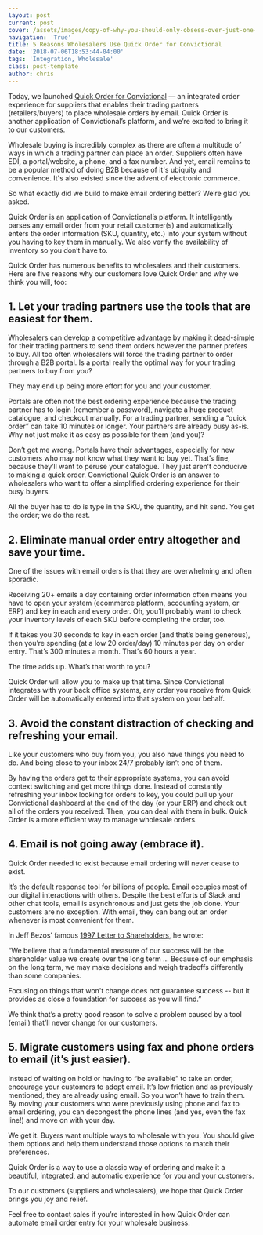 ```yaml
---
layout: post
current: post
cover: /assets/images/copy-of-why-you-should-only-obsess-over-just-one-customer.png
navigation: 'True'
title: 5 Reasons Wholesalers Use Quick Order for Convictional
date: '2018-07-06T18:53:44-04:00'
tags: 'Integration, Wholesale'
class: post-template
author: chris
---
```

Today, we launched [Quick Order for Convictional](https://blog.convictional.com/announcing-quick-order) — an integrated order experience for suppliers that enables their trading partners (retailers/buyers) to place wholesale orders by email. Quick Order is another application of Convictional’s platform, and we’re excited to bring it to our customers. 

Wholesale buying is incredibly complex as there are often a multitude of ways in which a trading partner can place an order. Suppliers often have EDI, a portal/website, a phone, and a fax number. And yet, email remains to be a popular method of doing B2B because of it's ubiquity and convenience. It's also existed since the advent of electronic commerce. 

So what exactly did we build to make email ordering better? We’re glad you asked.

Quick Order is an application of Convictional’s platform. It intelligently parses any email order from your retail customer(s) and automatically enters the order information (SKU, quantity, etc.) into your system without you having to key them in manually. We also verify the availability of inventory so you don’t have to. 

Quick Order has numerous benefits to wholesalers and their customers. Here are five reasons why our customers love Quick Order and why we think you will, too: 

## 1. Let your trading partners use the tools that are easiest for them.

Wholesalers can develop a competitive advantage by making it dead-simple for their trading partners to send them orders however the partner prefers to buy. All too often wholesalers will force the trading partner to order through a B2B portal. Is a portal really the optimal way for your trading partners to buy from you? 

They may end up being more effort for you and your customer. 

Portals are often not the best ordering experience because the trading partner has to login (remember a password), navigate a huge product catalogue, and checkout manually. For a trading partner, sending a “quick order” can take 10 minutes or longer. Your partners are already busy as-is. Why not just make it as easy as possible for them (and you)? 

Don’t get me wrong. Portals have their advantages, especially for new customers who may not know what they want to buy yet. That’s fine, because they’ll want to peruse your catalogue. They just aren’t conducive to making a quick order. Convictional Quick Order is an answer to wholesalers who want to offer a simplified ordering experience for their busy buyers.

All the buyer has to do is type in the SKU, the quantity, and hit send. You get the order; we do the rest.

## 2. Eliminate manual order entry altogether and save your time.

One of the issues with email orders is that they are overwhelming and often sporadic.  

Receiving 20+ emails a day containing order information often means you have to open your system (ecommerce platform, accounting system, or ERP) and key in each and every order. Oh, you’ll probably want to check your inventory levels of each SKU before completing the order, too. 

If it takes you 30 seconds to key in each order (and that’s being generous), then you’re spending (at a low 20 order/day) 10 minutes per day on order entry. That’s 300 minutes a month. That’s 60 hours a year. 

The time adds up. What’s that worth to you? 

Quick Order will allow you to make up that time. Since Convictional integrates with your back office systems, any order you receive from Quick Order will be automatically entered into that system on your behalf. 

## 3. Avoid the constant distraction of checking and refreshing your email.

Like your customers who buy from you, you also have things you need to do. And being close to your inbox 24/7 probably isn’t one of them. 

By having the orders get to their appropriate systems, you can avoid context switching and get more things done. Instead of constantly refreshing your inbox looking for orders to key, you could pull up your Convictional dashboard at the end of the day (or your ERP) and check out all of the orders you received. Then, you can deal with them in bulk. Quick Order is a more efficient way to manage wholesale orders.

## 4. Email is not going away (embrace it).

Quick Order needed to exist because email ordering will never cease to exist. 

It’s the default response tool for billions of people. Email occupies most of our digital interactions with others. Despite the best efforts of Slack and other chat tools, email is asynchronous and just gets the job done. Your customers are no exception. With email, they can bang out an order whenever is most convenient for them.  

In Jeff Bezos’ famous [1997 Letter to Shareholders](http://media.corporate-ir.net/media_files/irol/97/97664/reports/Shareholderletter97.pdf), he wrote: 

“We believe that a fundamental measure of our success will be the shareholder value we create over the long term ... Because of our emphasis on the long term, we may make decisions and weigh tradeoffs differently than some companies.

Focusing on things that won't change does not guarantee success -- but it provides as close a foundation for success as you will find.”

We think that’s a pretty good reason to solve a problem caused by a tool (email) that’ll never change for our customers. 

## 5. Migrate customers using fax and phone orders to email (it’s just easier).

Instead of waiting on hold or having to “be available” to take an order, encourage your customers to adopt email. It’s low friction and as previously mentioned, they are already using email. So you won’t have to train them. By moving your customers who were previously using phone and fax to email ordering, you can decongest the phone lines (and yes, even the fax line!) and move on with your day.

We get it. Buyers want multiple ways to wholesale with you. You should give them options and help them understand those options to match their preferences. 

Quick Order is a way to use a classic way of ordering and make it a beautiful, integrated, and automatic experience for you and your customers. 

To our customers (suppliers and wholesalers), we hope that Quick Order brings you joy and relief. 

Feel free to contact sales if you’re interested in how Quick Order can automate email order entry for your wholesale business.
